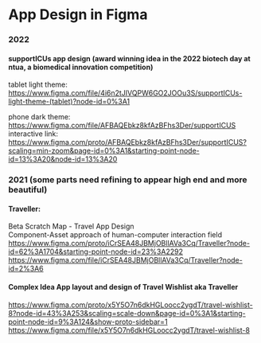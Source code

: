 # App Design in Figma

### 2022 
#### supportICUs app design (award winning idea in the 2022 biotech day at ntua, a biomedical innovation competition)
tablet light theme: https://www.figma.com/file/4i6n2tJIVQPW6GO2JOOu3S/supportICUs-light-theme-(tablet)?node-id=0%3A1

phone dark theme: https://www.figma.com/file/AFBAQEbkz8kfAzBFhs3Der/supportICUS  
interactive link: https://www.figma.com/proto/AFBAQEbkz8kfAzBFhs3Der/supportICUS?scaling=min-zoom&page-id=0%3A1&starting-point-node-id=13%3A20&node-id=13%3A20


### 2021 (some parts need refining to appear high end and more beautiful)
#### Traveller:  
Beta Scratch Map - Travel App Design  
Component-Asset approach of human-computer interaction field  
https://www.figma.com/proto/iCrSEA48JBMjOBllAVa3Cq/Traveller?node-id=62%3A1704&starting-point-node-id=23%3A2292  
https://www.figma.com/file/iCrSEA48JBMjOBllAVa3Cq/Traveller?node-id=2%3A6

#### Complex Idea App layout and design of Travel Wishlist aka Traveller  
https://www.figma.com/proto/x5Y5O7n6dkHGLoocc2ygdT/travel-wishlist-8?node-id=43%3A253&scaling=scale-down&page-id=0%3A1&starting-point-node-id=9%3A124&show-proto-sidebar=1  
https://www.figma.com/file/x5Y5O7n6dkHGLoocc2ygdT/travel-wishlist-8
